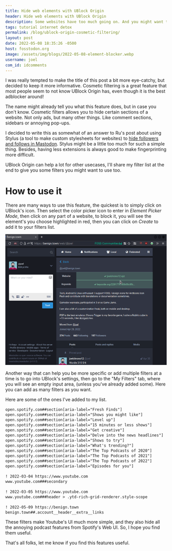 ```yaml
---
title: Hide web elements with UBlock Origin 
header: Hide web elements with UBlock Origin 
description: Some websites have too much going on. And you might want to use extensions to simplify them, but you might just be able to do it using current adblocker
tags: tutorial internet detox
permalink: /blog/ublock-origin-cosmetic-filtering/
layout: post
date: 2022-05-08 18:35:26 -0500
host: fosstodon.org
image: /assets/img/blogs/2022-05-08-element-blocker.webp
username: joel
com_id: idcomments
---
```


I was really tempted to make the title of this post a bit more eye-catchy, but decided to keep it more informative. Cosmetic filtering is a great feature that most people seem to not know UBlock Origin has, even though it is the best adblocker around!

The name might already tell you what this feature does, but in case you don't know. Cosmetic filters allows you to hide certain sections of a website. Not only ads, but many other things. Like comment sections, sidebars or annoying pop-ups.

I decided to write this as somewhat of an answer to Ru's post about using Stylus (a tool to make custom stylesheets for websites) to [hide followers and follows in Mastodon](https://rusingh.com/hide-followers-following-on-mastodons-web-ui/). Stylus might be a little too much for such a simple thing. Besides, having less extensions is always good to make fingerprinting more difficult. 

UBlock Origin can help a lot for other usecases, I'll share my filter list at the end to give you some filters you might want to use too.

# How to use it

There are many ways to use this feature, the quickest is to simply click on UBlock's icon. Then select the color picker icon to enter in *Element Picker Mode*, then click on any part of a website, to block it, you will see the element's you choose highlighted in red, then you can click on *Create* to add it to your filters list.

![Element picker](/assets/img/blogs/2022-05-08-elementpicker.gif)

Another way that can help you be more specific or add multiple filters at a time is to go into UBlock's settings, then go to the "My Filters" tab, where you will see an empty input area, (unless you've already added some). Here you can add as many filters as you want.

Here are some of the ones I've added to my list.

```
open.spotify.com##section[aria-label="Fresh Finds"]
open.spotify.com##section[aria-label="Shows you might like"]
open.spotify.com##section[aria-label="Level up"]
open.spotify.com##section[aria-label="15 minutes or less shows"]
open.spotify.com##section[aria-label="Get creative"]
open.spotify.com##section[aria-label="Delve into the news headlines"]
open.spotify.com##section[aria-label="Shows to try"]
open.spotify.com##section[aria-label="What's trending?"]
open.spotify.com##section[aria-label="The Top Podcasts of 2020"]
open.spotify.com##section[aria-label="The Top Podcasts of 2021"]
open.spotify.com##section[aria-label="The Top Podcasts of 2022"]
open.spotify.com##section[aria-label="Episodes for you"]

! 2022-03-04 https://www.youtube.com
www.youtube.com###secondary

! 2022-03-05 https://www.youtube.com
www.youtube.com###header > .ytd-rich-grid-renderer.style-scope

! 2022-05-09 https://benign.town
benign.town##.account__header__extra__links

```

These filters make Youtube's UI much more simple, and they also hide all the annoying podcast features from Spotify's Web UI. So, I hope you find them useful.

That's all folks, let me know if you find this features useful.

